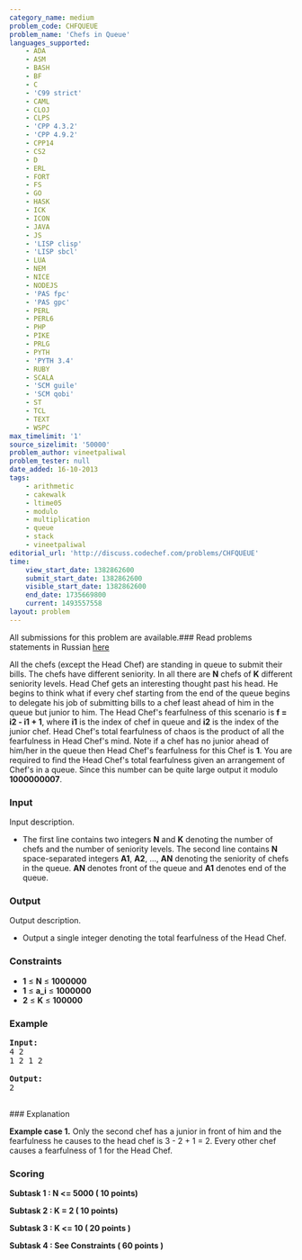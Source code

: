 ```yaml
---
category_name: medium
problem_code: CHFQUEUE
problem_name: 'Chefs in Queue'
languages_supported:
    - ADA
    - ASM
    - BASH
    - BF
    - C
    - 'C99 strict'
    - CAML
    - CLOJ
    - CLPS
    - 'CPP 4.3.2'
    - 'CPP 4.9.2'
    - CPP14
    - CS2
    - D
    - ERL
    - FORT
    - FS
    - GO
    - HASK
    - ICK
    - ICON
    - JAVA
    - JS
    - 'LISP clisp'
    - 'LISP sbcl'
    - LUA
    - NEM
    - NICE
    - NODEJS
    - 'PAS fpc'
    - 'PAS gpc'
    - PERL
    - PERL6
    - PHP
    - PIKE
    - PRLG
    - PYTH
    - 'PYTH 3.4'
    - RUBY
    - SCALA
    - 'SCM guile'
    - 'SCM qobi'
    - ST
    - TCL
    - TEXT
    - WSPC
max_timelimit: '1'
source_sizelimit: '50000'
problem_author: vineetpaliwal
problem_tester: null
date_added: 16-10-2013
tags:
    - arithmetic
    - cakewalk
    - ltime05
    - modulo
    - multiplication
    - queue
    - stack
    - vineetpaliwal
editorial_url: 'http://discuss.codechef.com/problems/CHFQUEUE'
time:
    view_start_date: 1382862600
    submit_start_date: 1382862600
    visible_start_date: 1382862600
    end_date: 1735669800
    current: 1493557558
layout: problem
---
```

All submissions for this problem are available.###  Read problems statements in Russian [here](http://www.codechef.com/download/translated/LTIME05/russian/CHFQUEUE.pdf)

All the chefs (except the Head Chef) are standing in queue to submit their bills. The chefs have different seniority. In all there are **N** chefs of **K** different seniority levels. Head Chef gets an interesting thought past his head. He begins to think what if every chef starting from the end of the queue begins to delegate his job of submitting bills to a chef least ahead of him in the queue but junior to him. The Head Chef's fearfulness of this scenario is **f = i2 - i1 + 1**, where **i1** is the index of chef in queue and **i2** is the index of the junior chef. Head Chef's total fearfulness of chaos is the product of all the fearfulness in Head Chef's mind. Note if a chef has no junior ahead of him/her in the queue then Head Chef's fearfulness for this Chef is **1**. You are required to find the Head Chef's total fearfulness given an arrangement of Chef's in a queue. Since this number can be quite large output it modulo **1000000007**.

### Input

Input description.

- The first line contains two integers **N** and  **K**  denoting the number of chefs and the number of seniority levels. The second line contains **N** space-separated integers **A1**, **A2**, ..., **AN** denoting the seniority of chefs in the queue. **AN** denotes front of the queue and **A1** denotes end of the queue.

### Output

Output description.

- Output a single integer denoting the total fearfulness of the Head Chef.

### Constraints

- **1** ≤ **N** ≤ **1000000**
- **1** ≤ **a\_i** ≤ **1000000**
- **2** ≤ **K** ≤ **100000**

### Example

<pre><b>Input:</b>
4 2
1 2 1 2

<b>Output:</b>
2

</pre>### Explanation
**Example case 1.** Only the second chef has a junior in front of him and the fearfulness he causes to the head chef is 3 - 2 + 1 = 2. Every other chef causes a fearfulness of 1 for the Head Chef.

### Scoring

**Subtask 1 : N <= 5000 ( 10 points)** 

 **Subtask 2 : K = 2 ( 10 points)**  

 **Subtask 3 : K <= 10 ( 20 points )**  

 **Subtask 4 : See Constraints ( 60 points )**
